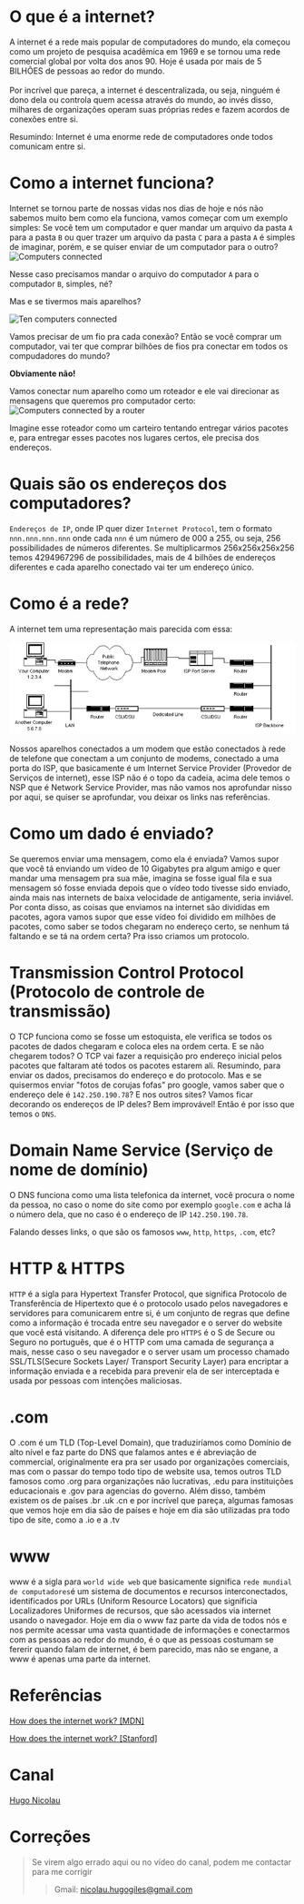 # O que é a internet?

A internet é a rede mais popular de computadores do mundo, ela começou como um projeto de pesquisa acadêmica em 1969 e se tornou uma rede comercial global por volta dos anos 90. Hoje é usada por mais de 5 BILHÕES de pessoas ao redor do mundo.
<br>
<br>
Por incrível que pareça, a internet é descentralizada, ou seja, ninguém é dono dela ou controla quem acessa através do mundo, ao invés disso, milhares de organizações operam suas próprias redes e fazem acordos de conexões entre si.

Resumindo: Internet é uma enorme rede de computadores onde todos comunicam entre si.

# Como a internet funciona?

Internet se tornou parte de nossas vidas nos dias de hoje e nós não sabemos muito bem como ela funciona, vamos começar com um exemplo simples:
Se você tem um computador e quer mandar um arquivo da pasta `A` para a pasta `B` ou quer trazer um arquivo da pasta `C` para a pasta `A` é simples de imaginar, porém, e se quiser enviar de um computador para o outro?
<img src="https://developer.mozilla.org/en-US/docs/Learn/Common_questions/Web_mechanics/How_does_the_Internet_work/internet-schema-1.png" alt="Computers connected"/>

Nesse caso precisamos mandar o arquivo do computador `A` para o computador `B`, simples, né?

Mas e se tivermos mais aparelhos?

<img src="https://developer.mozilla.org/en-US/docs/Learn/Common_questions/Web_mechanics/How_does_the_Internet_work/internet-schema-2.png" alt="Ten computers connected">

Vamos precisar de um fio pra cada conexão? Então se você comprar um computador, vai ter que comprar bilhões de fios pra conectar em todos os compudadores do mundo?

**Obviamente não!**

Vamos conectar num aparelho como um roteador e ele vai direcionar as mensagens que queremos pro computador certo:
<img src="https://developer.mozilla.org/en-US/docs/Learn/Common_questions/Web_mechanics/How_does_the_Internet_work/internet-schema-3.png" alt="Computers connected by a router">

Imagine esse roteador como um carteiro tentando entregar vários pacotes e, para entregar esses pacotes nos lugares certos, ele precisa dos endereços.

# Quais são os endereços dos computadores?

`Endereços de IP`, onde IP quer dizer `Internet Protocol`, tem o formato `nnn.nnn.nnn.nnn` onde cada `nnn` é um número de 000 a 255, ou seja, 256 possibilidades de números diferentes. Se multiplicarmos 256x256x256x256 temos 4294967296 de possibilidades, mais de 4 bilhões de endereços diferentes e cada aparelho conectado vai ter um endereço único.

# Como é a rede?

A internet tem uma representação mais parecida com essa:

<img src="../img/internetconnection.gif" alt="Diagrama mais detalhado" style="background-color:white"/>

Nossos aparelhos conectados a um modem que estão conectados à rede de telefone que conectam a um conjunto de modems, conectado a uma porta do ISP, que basicamente é um Internet Service Provider (Provedor de Serviços de internet), esse ISP não é o topo da cadeia, acima dele temos o NSP que é Network Service Provider, mas não vamos nos aprofundar nisso por aqui, se quiser se aprofundar, vou deixar os links nas referências.

# Como um dado é enviado?

Se queremos enviar uma mensagem, como ela é enviada?
Vamos supor que você tá enviando um vídeo de 10 Gigabytes pra algum amigo e quer mandar uma mensagem pra sua mãe, imagina se fosse igual fila e sua mensagem só fosse enviada depois que o vídeo todo tivesse sido enviado, ainda mais nas internets de baixa velocidade de antigamente, seria inviável. Por conta disso, as coisas que enviamos na internet são divididas em pacotes, agora vamos supor que esse vídeo foi dividido em milhões de pacotes, como saber se todos chegaram no endereço certo, se nenhum tá faltando e se tá na ordem certa? Pra isso criamos um protocolo.

# Transmission Control Protocol (Protocolo de controle de transmissão)

O TCP funciona como se fosse um estoquista, ele verifica se todos os pacotes de dados chegaram e coloca eles na ordem certa. E se não chegarem todos? O TCP vai fazer a requisição pro endereço inicial pelos pacotes que faltaram até todos os pacotes estarem ali. Resumindo, para enviar os dados, precisamos do endereço e do protocolo.
Mas e se quisermos enviar "fotos de corujas fofas" pro google, vamos saber que o endereço dele é `142.250.190.78`? E nos outros sites? Vamos ficar decorando os endereços de IP deles? Bem improvável! Então é por isso que temos o `DNS`.

# Domain Name Service (Serviço de nome de domínio)

O DNS funciona como uma lista telefonica da internet, você procura o nome da pessoa, no caso o nome do site como por exemplo `google.com` e acha lá o número dela, que no caso é o endereço de IP `142.250.190.78`.

Falando desses links, o que são os famosos `www`, `http`, `https`, `.com`, etc?

# HTTP & HTTPS

`HTTP` é a sigla para Hypertext Transfer Protocol, que significa Protocolo de Transferência de Hipertexto que é o protocolo usado pelos navegadores e servidores para comunicarem entre si, é um conjunto de regras que define como a informação é trocada entre seu navegador e o server do website que você está visitando.
A diferença dele pro `HTTPS` é o S de Secure ou Seguro no português, que é o HTTP com uma camada de segurança a mais, nesse caso o seu navegador e o server usam um processo chamado SSL/TLS(Secure Sockets Layer/ Transport Security Layer) para encriptar a informação enviada e a recebida para prevenir ela de ser interceptada e usada por pessoas com intenções maliciosas.

# .com

O .com é um TLD (Top-Level Domain), que traduziríamos como Domínio de alto nível e faz parte do DNS que falamos antes e é abreviação de commercial, originalmente era pra ser usado por organizações comerciais, mas com o passar do tempo todo tipo de website usa, temos outros TLD famosos como .org para organizações não lucrativas, .edu para instituições educacionais e .gov para agencias do governo. Além disso, também existem os de países .br .uk .cn e por incrível que pareça, algumas famosas que vemos hoje em dia são de países e hoje em dia são utilizadas pra todo tipo de site, como a .io e a .tv

# www

www é a sigla para `world wide web` que basicamente significa `rede mundial de computadores`é um sistema de documentos e recursos interconectados, identificados por URLs (Uniform Resource Locators) que significia Localizadores Uniformes de recursos, que são acessados via internet usando o navegador. Hoje em dia o www faz parte da vida de todos nós e nos permite acessar uma vasta quantidade de informações e conectarmos com as pessoas ao redor do mundo, é o que as pessoas costumam se fererir quando falam de internet, é bem parecido, mas não se engane, a www é apenas uma parte da internet.


# Referências

<a href="https://developer.mozilla.org/en-US/docs/Learn/Common_questions/Web_mechanics/How_does_the_Internet_work"> How does the internet work? [MDN]</a>

<a href="http://web.stanford.edu/class/msande91si/www-spr04/readings/week1/InternetWhitepaper.htm"> How does the internet work? [Stanford]</a>


# Canal

<a href="https://www.youtube.com/@hugo_nicolau/sub_confirmation=1">Hugo Nicolau</a>

# Correções

> Se virem algo errado aqui ou no vídeo do canal, podem me contactar para me corrigir 
>>Gmail: nicolau.hugogiles@gmail.com
